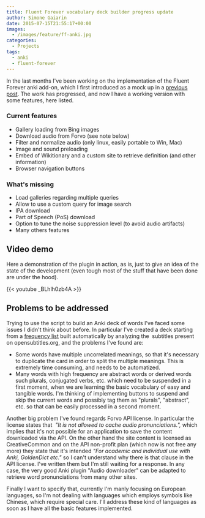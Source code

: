 ```yaml
---
title: Fluent Forever vocabulary deck builder progress update
author: Simone Gaiarin
date: 2015-07-15T21:55:17+00:00
images:
  - /images/feature/ff-anki.jpg
categories:
  - Projects
tags:
  - anki
  - fluent-forever
---
```

In the last months I've been working on the implementation of the Fluent Forever anki add-on, which I first introduced as a mock up in a [previous post][1]. The work has progressed, and now I have a working version with some features, here listed.<!--more-->

### Current features

  * Gallery loading from Bing images
  * Download audio from Forvo (see note below)
  * Filter and normalize audio (only linux, easily portable to Win, Mac)
  * Image and sound preloading
  * Embed of Wikitionary and a custom site to retrieve definition (and other information)
  * Browser navigation buttons

### What's missing

  * Load galleries regarding multiple queries
  * Allow to use a custom query for image search
  * IPA download
  * Part of Speech (PoS) download
  * Option to tune the noise suppression level (to avoid audio artifacts)
  * Many others features

## Video demo

Here a demonstration of the plugin in action, as is, just to give an idea of the state of the development (even tough most of the stuff that have been done are under the hood).

{{< youtube _BLhlh0zb4A >}}

## Problems to be addressed

Trying to use the script to build an Anki deck of words I've faced some issues I didn't think about before. In particular I've created a deck starting from a [frequency list][2] built automatically by analyzing the  subtitles present on opensubtitles.org, and the problems I've found are:

  * Some words have multiple uncorrelated meanings, so that it's necessary to duplicate the card in order to split the multiple meanings. This is extremely time consuming, and needs to be automatized.
  * Many words with high frequency are abstract words or derived words such plurals, conjugated verbs, etc. which need to be suspended in a first moment, when we are learning the basic vocabulary of easy and tangible words. I'm thinking of implementing buttons to suspend and skip the current words and possibly tag them as "plurals", "abstract", etc. so that can be easily processed in a second moment.

Another big problem I've found regards Forvo API license. In particular the license states that  _"It is not allowed to cache audio pronunciations.",_ which implies that it's not possible for an application to save the content downloaded via the API. On the other hand the site content is licensed as CreativeCommon and on the API non-profit plan (which now is not free any more) they state that it's intended _"For academic and individual use with Anki, GoldenDict etc."_ so I can't understand why there is that clause in the API license. I've written them but I'm still waiting for a response. In any case, the very good Anki plugin "Audio downloader" can be adapted to retrieve word pronunciations from many other sites.

Finally I want to specify that, currently I'm manly focusing on European languages, so I'm not dealing with languages which employs symbols like Chinese, which require special care. I'll address these kind of languages as soon as I have all the basic features implemented.

 [1]: /posts/2015-04-25-fluent-forever-vocabulary-deck-builder-for-anki
 [2]: https://invokeit.wordpress.com/frequency-word-lists
